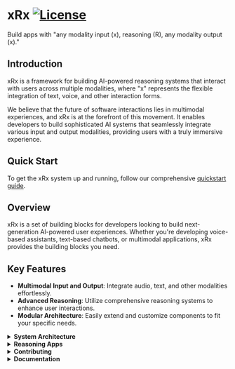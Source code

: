 # xRx [![License](https://img.shields.io/badge/License-Apache_2.0-blue.svg)](https://opensource.org/licenses/Apache-2.0)

Build apps with "any modality input (x), reasoning (R), any modality output (x)." 

## Introduction

xRx is a framework for building AI-powered reasoning systems that interact with users across multiple modalities, where "x" represents the flexible integration of text, voice, and other interaction forms. 

We believe that the future of software interactions lies in multimodal experiences, and xRx is at the forefront of this movement. It enables developers to build sophisticated AI systems that seamlessly integrate various input and output modalities, providing users with a truly immersive experience.

## Quick Start
To get the xRx system up and running, follow our comprehensive [quickstart guide](https://8090-inc.github.io/xrx-core/docs/quickstart).

## Overview 
xRx is a set of building blocks for developers looking to build next-generation AI-powered user experiences. Whether you're developing voice-based assistants, text-based chatbots, or multimodal applications, xRx provides the building blocks you need.

## Key Features

- **Multimodal Input and Output**: Integrate audio, text, and other modalities effortlessly.
- **Advanced Reasoning**: Utilize comprehensive reasoning systems to enhance user interactions.
- **Modular Architecture**: Easily extend and customize components to fit your specific needs.

<details>
<summary><strong>System Architecture</strong></summary>

The xRx system is composed of several key components, each playing a crucial role in delivering a seamless multimodal experience.

```mermaid
flowchart TD
    A[Client] <-->|audio/text| B[Orchestrator]
    B -->|Send audio| C[STT]
    C -->|Return text| B
    B <-->|text| G[Guardrail Proxy]
    G <-->|text| D[Agent]
    D[Agent] <-->|text / API requests| F[External Services]
    B -->|Send text| E[TTS]
    E -->|Return audio| B

style A fill:#FFCDD2,stroke:#B71C1C,stroke-width:2px,color:#000000
style B fill:#BBDEFB,stroke:#0D47A1,stroke-width:2px,color:#000000
style C fill:#C8E6C9,stroke:#1B5E20,stroke-width:2px,color:#000000
style D fill:#FFF9C4,stroke:#F57F17,stroke-width:2px,color:#000000
style E fill:#D1C4E9,stroke:#4A148C,stroke-width:2px,color:#000000
style F fill:#FFECB3,stroke:#FF6F00,stroke-width:2px,color:#000000
style G fill:#E1BEE7,stroke:#4A148C,stroke-width:2px,color:#000000
```

### High-Level Architecture
xRx includes xrx-core, which is a set of containers that provide the core functionality of the system reusable across different applications, and sample-apps, which are example applications that demonstrate how to use xrx-core.

#### Application
This code is application-specific.
- **Client**: Front-end app rendering UI and handling WebSocket communication.
- **Reasoning Agent**: Processes inputs and generates responses.

#### xRx Core
This code is reusable across applications.
- **Orchestrator**: Manages data flow between components.
- **STT (Speech-to-Text)**: Converts audio to text.
- **TTS (Text-to-Speech)**: Converts text to audio.
- **React xRx Client Library**: Reusable UI components and utilities.
- **xRx Agent Framework**: Foundation for building reasoning agents.
- **Guardrails Proxy**: A safety layer for the reasoning system.

These components then communicate via the following sequence diagram

```mermaid

sequenceDiagram
    participant Client
    participant Orchestrator
    participant STT
    participant Agent
    participant TTS

    Client->> Orchestrator: Send audio on websockets port 8000
    Orchestrator->>STT: Send audio on websockets port 8001
    STT ->>Orchestrator: Return text
    STT ->>Orchestrator: Return text
    Orchestrator->>Agent: Send text on port 8003
    Agent->>Orchestrator: Return text
    Orchestrator->>TTS: Send text on port 8002
    TTS ->>Orchestrator: Return audio
    Orchestrator->>Client: Return audio, text, and application widgets
```
---

</details>
<details>
<summary><strong>Reasoning Apps</strong></summary>

### Check out the Sample Apps
xRx core is meant to be imported as a submodule into your project. Check out the [Sample-apps repository](https://github.com/8090-inc/xrx-sample-apps) for how to set up xRx core in your project.

To showcase the capabilities of xRx, we've created multiple reasoning applications:

- **Simple Tool Calling App**: For developers looking to create their own reasoning apps, we've created [Simple App](https://github.com/8090-inc/xrx-sample-apps/tree/develop/simple-app). Simple App is a simple tool calling app that demonstrates basic functionality. This App has access to tools like weather and time retrievers, and stock price lookup. It shows how any Python-based reasoning App can be deployed into the xRx system.

- **Shopify App**: We have built a sophisticated reasoning system that interacts with a Shopify store. The [Shopify App](https://github.com/8090-inc/xrx-sample-apps/tree/develop/shopify-app) allows users to interact with a reasoning system built on top of Shopify, handling tasks like product inquiries, order placement, and customer service.

- **Wolfram Assistant App**: The [Wolfram Assistant App](https://github.com/8090-inc/xrx-sample-apps/tree/develop/wolfram-assistant-app) leverages Wolfram Alpha's conversational API to provide answers to user queries, particularly useful for mathematical and scientific questions. This App enhances the dialogue with refined language processing to deliver a smooth and engaging user experience.

- **Patient Information App**: The [Patient Information App](https://github.com/8090-inc/xrx-sample-apps/tree/develop/patient-information-app) is designed to collect and manage patient information before a doctor's visit. It demonstrates how xRx can be applied in healthcare scenarios, gathering essential medical data in a conversational manner.

</details>

<details>
<summary><strong>Contributing</strong></summary>

We welcome contributions from the community. Whether you're adding new features, fixing bugs, or improving documentation, your efforts are valued.

For more information on contributing, see our [Contribution Guide](./contributing.md).

---

</details>
<details>
<summary><strong>Documentation</strong></summary>

See our documentation [here](https://8090-inc.github.io/xrx-core/)

</details>